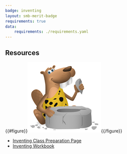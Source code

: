 ```yaml
---
badge: inventing
layout: smb-merit-badge
requirements: true
data:
    requirements: ./requirements.yaml
---
```


## Resources

{{#figure}}<img src="inventing-bucky.jpg" class="W(100%)" />{{/figure}}
* [Inventing Class Preparation Page](inventing-cpp.pdf)
* [Inventing Workbook](inventing-workbook.pdf)
